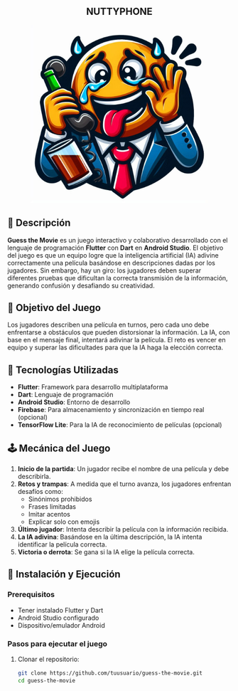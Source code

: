 
<div style="text-align: center;">
  <h2>NUTTYPHONE</h2>
</div>

<div style="text-align: center;">
  <p align="center">
  <img src="/lib/assets/hola.jpg" alt="Descripción de la imagen" width="400" height="400"/>
</p>

</div>


## 📌 Descripción

**Guess the Movie** es un juego interactivo y colaborativo desarrollado con el lenguaje de programación **Flutter** con **Dart** en **Android Studio**. El objetivo del juego es que un equipo logre que la inteligencia artificial (IA) adivine correctamente una película basándose en descripciones dadas por los jugadores. Sin embargo, hay un giro: los jugadores deben superar diferentes pruebas que dificultan la correcta transmisión de la información, generando confusión y desafiando su creatividad.

## 🎯 Objetivo del Juego

Los jugadores describen una película en turnos, pero cada uno debe enfrentarse a obstáculos que pueden distorsionar la información. La IA, con base en el mensaje final, intentará adivinar la película. El reto es vencer en equipo y superar las dificultades para que la IA haga la elección correcta.

## 🚀 Tecnologías Utilizadas

- **Flutter**: Framework para desarrollo multiplataforma
- **Dart**: Lenguaje de programación
- **Android Studio**: Entorno de desarrollo
- **Firebase**: Para almacenamiento y sincronización en tiempo real (opcional)
- **TensorFlow Lite**: Para la IA de reconocimiento de películas (opcional)

## 🕹️ Mecánica del Juego

1. **Inicio de la partida**: Un jugador recibe el nombre de una película y debe describirla.
2. **Retos y trampas**: A medida que el turno avanza, los jugadores enfrentan desafíos como:
   - Sinónimos prohibidos
   - Frases limitadas
   - Imitar acentos
   - Explicar solo con emojis
3. **Último jugador**: Intenta describir la película con la información recibida.
4. **La IA adivina**: Basándose en la última descripción, la IA intenta identificar la película correcta.
5. **Victoria o derrota**: Se gana si la IA elige la película correcta.

## 📲 Instalación y Ejecución

### Prerequisitos

- Tener instalado Flutter y Dart
- Android Studio configurado
- Dispositivo/emulador Android

### Pasos para ejecutar el juego

1. Clonar el repositorio:
   ```bash
   git clone https://github.com/tuusuario/guess-the-movie.git
   cd guess-the-movie
